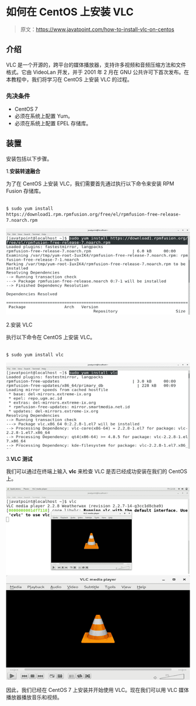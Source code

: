 # 如何在 CentOS 上安装 VLC

> 原文：<https://www.javatpoint.com/how-to-install-vlc-on-centos>

## 介绍

VLC 是一个开源的，跨平台的媒体播放器，支持许多视频和音频压缩方法和文件格式。它由 VideoLan 开发，并于 2001 年 2 月在 GNU 公共许可下首次发布。在本教程中，我们将学习在 CentOS 上安装 VLC 的过程。

### 先决条件

*   CentOS 7
*   必须在系统上配置 Yum。
*   必须在系统上配置 EPEL 存储库。

## 装置

安装包括以下步骤。

1.**安装转速融合**

为了在 CentOS 上安装 VLC，我们需要首先通过执行以下命令来安装 RPM Fusion 存储库。

```

$ sudo yum install https://download1.rpm.rpmfusion.org/free/el/rpmfusion-free-release-7.noarch.rpm  

```

![CentOS How to Install VLC on CentOS](img/d2c60c5c3fb729e8c8d4fd6168a428f7.png)

2.安装 VLC

执行以下命令在 CentOS 上安装 VLC。

```

$ sudo yum install vlc 

```

![CentOS How to Install VLC on CentOS 1](img/0cf8b8bc051dfdc4fdd3e9fea0a721f1.png)

3.**VLC 测试**

我们可以通过在终端上输入 **vlc** 来检查 VLC 是否已经成功安装在我们的 CentOS 上。

![CentOS How to Install VLC on CentOS 2](img/6c33c4e190fc5ee31fa323cd4a92d60e.png) ![CentOS How to Install VLC on CentOS 3](img/3e75fd8500adb4c490b82cad2920930f.png)

因此，我们已经在 CentOS 7 上安装并开始使用 VLC。现在我们可以用 VLC 媒体播放器播放音乐和视频。